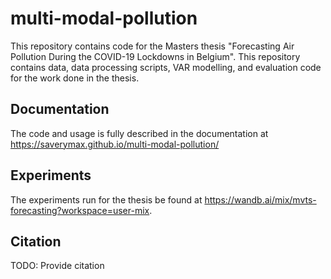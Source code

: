 # multi-modal-pollution

This repository contains code for the Masters thesis "Forecasting Air Pollution During the COVID-19 Lockdowns in Belgium". This repository contains 
data, data processing scripts, VAR modelling, and evaluation code for the work done in the thesis.

## Documentation

The code and usage is fully described in the documentation at https://saverymax.github.io/multi-modal-pollution/

## Experiments

The experiments run for the thesis be found at https://wandb.ai/mix/mvts-forecasting?workspace=user-mix.

## Citation

TODO: Provide citation

